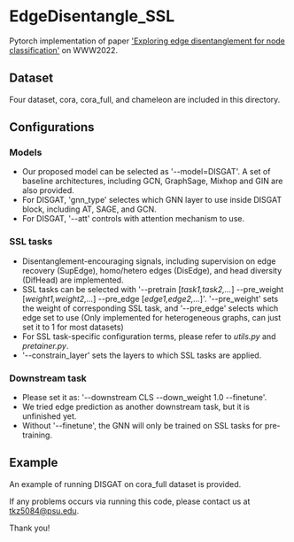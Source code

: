 # EdgeDisentangle_SSL
Pytorch implementation of paper ['Exploring edge disentanglement for node classification'](https://dl.acm.org/doi/pdf/10.1145/3485447.3511929) on WWW2022.

## Dataset
Four dataset, cora, cora_full, and chameleon are included in this directory.

## Configurations

### Models
- Our proposed model can be selected as '--model=DISGAT'. A set of baseline architectures, including GCN, GraphSage, Mixhop and GIN are also provided.
- For DISGAT, 'gnn_type' selectes which GNN layer to use inside DISGAT block, including AT, SAGE, and GCN. 
- For DISGAT, '--att' controls with attention mechanism to use.

### SSL tasks
- Disentanglement-encouraging signals, including supervision on edge recovery (SupEdge), homo/hetero edges (DisEdge), and head diversity (DifHead) are implemented.
- SSL tasks can be selected with '--pretrain [*task1,task2,...*] --pre_weight [*weight1,weight2,...*] --pre_edge [*edge1,edge2,...*]'. '--pre_weight' sets the weight of corresponding SSL task, and '--pre_edge' selects which edge set to use (Only implemented for heterogeneous graphs, can just set it to 1 for most datasets) 
- For SSL task-specific configuration terms, please refer to *utils.py* and *pretainer.py*.
- '--constrain_layer' sets the layers to which SSL tasks are applied.

### Downstream task
- Please set it as: '--downstream CLS --down_weight 1.0 --finetune'. 
- We tried edge prediction as another downstream task, but it is unfinished yet. 
- Without '--finetune', the GNN will only be trained on SSL tasks for pre-training.

## Example
An example of running DISGAT on cora_full dataset is provided.


If any problems occurs via running this code, please contact us at tkz5084@psu.edu.

Thank you!
